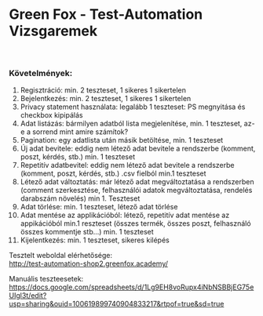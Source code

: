 
# Green Fox - Test-Automation Vizsgaremek
<br />

### Követelmények:

1. Regisztráció: min. 2 teszteset, 1 sikeres 1 sikertelen
2. Bejelentkezés: min. 2 teszteset, 1 sikeres 1 sikertelen
3. Privacy statement használata: legalább 1 teszteset: PS megnyitása és checkbox kipipálás
4. Adat listázás: bármilyen adatból lista megjelenítése, min. 1 teszteset, az-e a sorrend mint amire számítok?
5. Pagination: egy adatlista után másik betöltése, min. 1 teszteset
6. Új adat bevitele: eddig nem létező adat bevitele a rendszerbe (komment, poszt, kérdés, stb.) min. 1 teszteset
7. Repetitív adatbevitel: eddig nem létező adat bevitele a rendszerbe (komment, poszt, kérdés, stb.) .csv fielból min.1
teszteset
8. Létező adat változtatás: már létező adat megváltoztatása a rendszerben (comment szerkesztése, felhasználói
adatok megváltoztatása, rendelés darabszám növelés) min 1. Teszteset
9. Adat törlése: min. 1 teszteset, létező adat törlése
10. Adat mentése az applikációból: létező, repetitív adat mentése az appikációból min.1 reszteset (összes termék,
összes poszt, felhasználó összes kommentje stb...) min. 1 teszteset
11. Kijelentkezés: min. 1 teszteset, sikeres kilépés


Tesztelt weboldal elérhetősége: 
<br />
http://test-automation-shop2.greenfox.academy/ 
<br />

Manuális teszteesetek:
<br />
https://docs.google.com/spreadsheets/d/1Lg9EH8voRupx4iNbNSBBjEG75eUIgl3t/edit?usp=sharing&ouid=100619899740904833217&rtpof=true&sd=true
